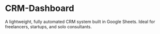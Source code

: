 # CRM-Dashboard
A lightweight, fully automated CRM system built in Google Sheets. Ideal for freelancers, startups, and solo consultants.
